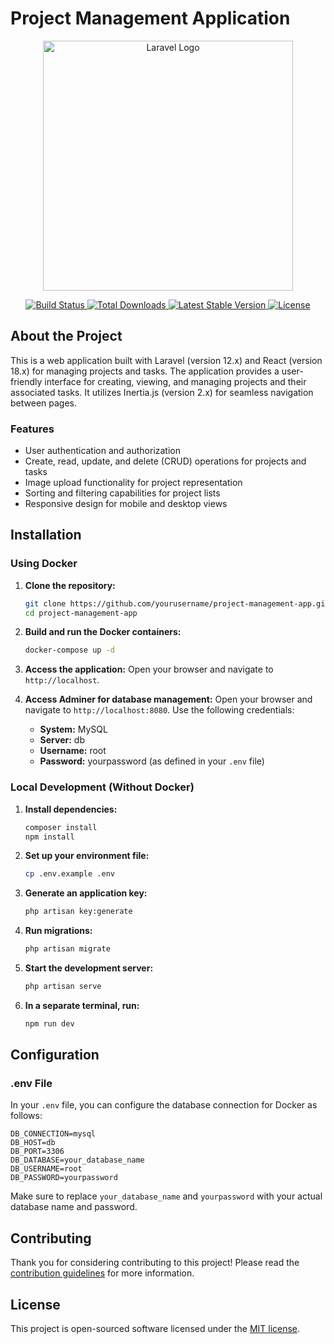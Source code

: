 # Project Management Application

<p align="center">
    <a href="https://laravel.com" target="_blank">
        <img src="https://raw.githubusercontent.com/laravel/art/master/logo-lockup/5%20SVG/2%20CMYK/1%20Full%20Color/laravel-logolockup-cmyk-red.svg" width="400" alt="Laravel Logo">
    </a>
</p>

<p align="center">
    <a href="https://github.com/laravel/framework/actions">
        <img src="https://github.com/laravel/framework/workflows/tests/badge.svg" alt="Build Status">
    </a>
    <a href="https://packagist.org/packages/laravel/framework">
        <img src="https://img.shields.io/packagist/dt/laravel/framework" alt="Total Downloads">
    </a>
    <a href="https://packagist.org/packages/laravel/framework">
        <img src="https://img.shields.io/packagist/v/laravel/framework" alt="Latest Stable Version">
    </a>
    <a href="https://packagist.org/packages/laravel/framework">
        <img src="https://img.shields.io/packagist/l/laravel/framework" alt="License">
    </a>
</p>

## About the Project

This is a web application built with Laravel (version 12.x) and React (version 18.x) for managing projects and tasks. The application provides a user-friendly interface for creating, viewing, and managing projects and their associated tasks. It utilizes Inertia.js (version 2.x) for seamless navigation between pages.

### Features

- User authentication and authorization
- Create, read, update, and delete (CRUD) operations for projects and tasks
- Image upload functionality for project representation
- Sorting and filtering capabilities for project lists
- Responsive design for mobile and desktop views

## Installation

### Using Docker

1. **Clone the repository:**
   ```bash
   git clone https://github.com/yourusername/project-management-app.git
   cd project-management-app
   ```

2. **Build and run the Docker containers:**
   ```bash
   docker-compose up -d
   ```

3. **Access the application:**
   Open your browser and navigate to `http://localhost`.

4. **Access Adminer for database management:**
   Open your browser and navigate to `http://localhost:8080`. Use the following credentials:
   - **System:** MySQL
   - **Server:** db
   - **Username:** root
   - **Password:** yourpassword (as defined in your `.env` file)

### Local Development (Without Docker)

1. **Install dependencies:**
   ```bash
   composer install
   npm install
   ```

2. **Set up your environment file:**
   ```bash
   cp .env.example .env
   ```

3. **Generate an application key:**
   ```bash
   php artisan key:generate
   ```

4. **Run migrations:**
   ```bash
   php artisan migrate
   ```

5. **Start the development server:**
   ```bash
   php artisan serve
   ```

6. **In a separate terminal, run:**
   ```bash
   npm run dev
   ```

## Configuration

### .env File

In your `.env` file, you can configure the database connection for Docker as follows:

```env
DB_CONNECTION=mysql
DB_HOST=db
DB_PORT=3306
DB_DATABASE=your_database_name
DB_USERNAME=root
DB_PASSWORD=yourpassword
```

Make sure to replace `your_database_name` and `yourpassword` with your actual database name and password.

## Contributing

Thank you for considering contributing to this project! Please read the [contribution guidelines](https://laravel.com/docs/contributions) for more information.

## License

This project is open-sourced software licensed under the [MIT license](https://opensource.org/licenses/MIT).